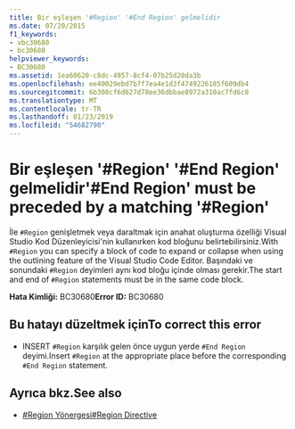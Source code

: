 ```yaml
---
title: Bir eşleşen '#Region' '#End Region' gelmelidir
ms.date: 07/20/2015
f1_keywords:
- vbc30680
- bc30680
helpviewer_keywords:
- BC30680
ms.assetid: 1ea60620-c8dc-4957-8cf4-07b25d20da3b
ms.openlocfilehash: ee40029ebd7b7f7ea4e1d3f4749226185f609db4
ms.sourcegitcommit: 6b308cf6d627d78ee36dbbae8972a310ac7fd6c8
ms.translationtype: MT
ms.contentlocale: tr-TR
ms.lasthandoff: 01/23/2019
ms.locfileid: "54682790"
---
```

# <a name="end-region-must-be-preceded-by-a-matching-region"></a><span data-ttu-id="10170-102">Bir eşleşen '#Region' '#End Region' gelmelidir</span><span class="sxs-lookup"><span data-stu-id="10170-102">'#End Region' must be preceded by a matching '#Region'</span></span>
<span data-ttu-id="10170-103">İle `#Region` genişletmek veya daraltmak için anahat oluşturma özelliği Visual Studio Kod Düzenleyicisi'nin kullanırken kod bloğunu belirtebilirsiniz.</span><span class="sxs-lookup"><span data-stu-id="10170-103">With `#Region` you can specify a block of code to expand or collapse when using the outlining feature of the Visual Studio Code Editor.</span></span> <span data-ttu-id="10170-104">Başındaki ve sonundaki `#Region` deyimleri aynı kod bloğu içinde olması gerekir.</span><span class="sxs-lookup"><span data-stu-id="10170-104">The start and end of `#Region` statements must be in the same code block.</span></span>  
  
 <span data-ttu-id="10170-105">**Hata Kimliği:** BC30680</span><span class="sxs-lookup"><span data-stu-id="10170-105">**Error ID:** BC30680</span></span>  
  
## <a name="to-correct-this-error"></a><span data-ttu-id="10170-106">Bu hatayı düzeltmek için</span><span class="sxs-lookup"><span data-stu-id="10170-106">To correct this error</span></span>  
  
-   <span data-ttu-id="10170-107">INSERT `#Region` karşılık gelen önce uygun yerde `#End Region` deyimi.</span><span class="sxs-lookup"><span data-stu-id="10170-107">Insert `#Region` at the appropriate place before the corresponding `#End Region` statement.</span></span>  
  
## <a name="see-also"></a><span data-ttu-id="10170-108">Ayrıca bkz.</span><span class="sxs-lookup"><span data-stu-id="10170-108">See also</span></span>
- [<span data-ttu-id="10170-109">#Region Yönergesi</span><span class="sxs-lookup"><span data-stu-id="10170-109">#Region Directive</span></span>](../../visual-basic/language-reference/directives/region-directive.md)
